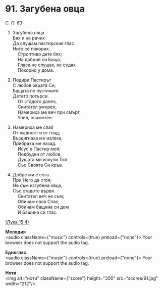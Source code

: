 # 91. Загубена овца  

*С. П. 63*  

1. Загубена овца  
Бях и не рачих  
Да слушам пастирския глас  
Нито се покорих.  
    Строптиво дете бях;  
    На добрий си Баща,  
    Гласа не слушах, не седях  
    Покорно у дома.  

2. Подири Пастирът  
С любов овцата Си;  
Бащата по пустините  
Детето потърси.  
    От стадото далеч,  
    Скитател уморен,  
    Намериха ме веч при смърт,  
    Унил, осамотен.  

3. Намериха ме слаб  
От жадност и от глад;  
Въздигнаха ме излека,  
Прибраха ме назад.  
    Исус е Пастир мой;  
    Подбуден от любов,  
    Душата ми изкупи Той  
    Със Своята Си кръв.  

4. Добре ми е сега  
При Него да стоя;  
Не съм изгубена овца,  
Със стадото вървя.  
    Скитател веч не съм;  
    Обичам своя Спас;  
    Обичам бащина си дом  
    И Бащина си глас.  

[(Лука 15:4)](http://biblia.bg/index.php?k=42&g=15&s=4)  

__Мелодия__  
<audio className={"music"} controls={true} preload={"none"}><source src="mp3/91.mp3" type="audio/mpeg"/>
Your browser does not support the audio tag.
</audio>  

__Едноглас__  
<audio className={"music"} controls={true} preload={"none"}><source src="transp/91.mp3" type="audio/mpeg"/>
Your browser does not support the audio tag.
</audio>  

__Ноти__  
<img alt="ноти" className={"score"} height="300" src="scores/91.jpg" width="212"/>
